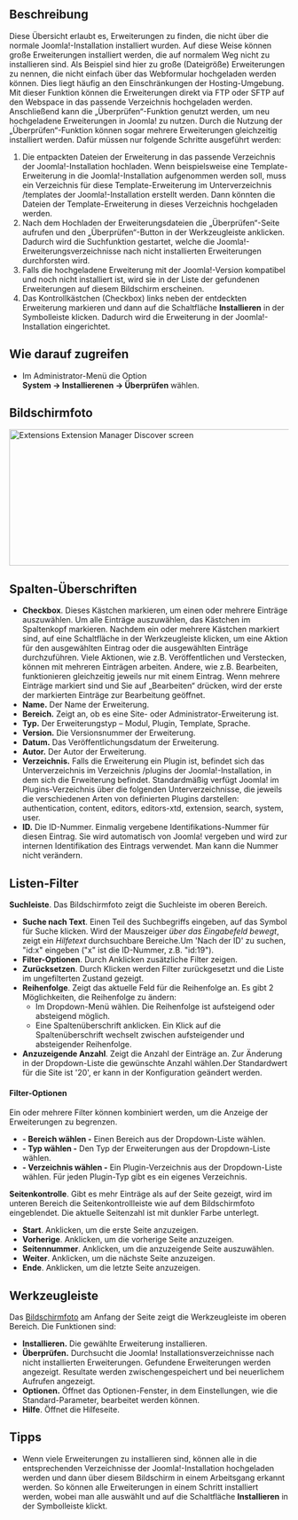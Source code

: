 <!-- Filename: Help4.x:Extensions:_Discover / Display title: Erweiterungen: Überprüfen -->

## Beschreibung

Diese Übersicht erlaubt es, Erweiterungen zu finden, die nicht über die
normale Joomla!-Installation installiert wurden. Auf diese Weise können
große Erweiterungen installiert werden, die auf normalem Weg nicht zu
installieren sind. Als Beispiel sind hier zu große (Dateigröße)
Erweiterungen zu nennen, die nicht einfach über das Webformular
hochgeladen werden können. Dies liegt häufig an den Einschränkungen der
Hosting-Umgebung. Mit dieser Funktion können die Erweiterungen direkt
via FTP oder SFTP auf den Webspace in das passende Verzeichnis
hochgeladen werden. Anschließend kann die „Überprüfen“-Funktion genutzt
werden, um neu hochgeladene Erweiterungen in Joomla! zu nutzen. Durch
die Nutzung der „Überprüfen“-Funktion können sogar mehrere Erweiterungen
gleichzeitig installiert werden. Dafür müssen nur folgende Schritte
ausgeführt werden:

1.  Die entpackten Dateien der Erweiterung in das passende Verzeichnis
    der Joomla!-Installation hochladen. Wenn beispielsweise eine
    Template-Erweiterung in die Joomla!-Installation aufgenommen werden
    soll, muss ein Verzeichnis für diese Template-Erweiterung im
    Unterverzeichnis /templates der Joomla!-Installation erstellt
    werden. Dann könnten die Dateien der Template-Erweiterung in dieses
    Verzeichnis hochgeladen werden.
2.  Nach dem Hochladen der Erweiterungsdateien die „Überprüfen“-Seite
    aufrufen und den „Überprüfen“-Button in der Werkzeugleiste
    anklicken. Dadurch wird die Suchfunktion gestartet, welche die
    Joomla!-Erweiterungsverzeichnisse nach nicht installierten
    Erweiterungen durchforsten wird.
3.  Falls die hochgeladene Erweiterung mit der Joomla!-Version
    kompatibel und noch nicht installiert ist, wird sie in der Liste der
    gefundenen Erweiterungen auf diesem Bildschirm erscheinen.
4.  Das Kontrollkästchen (Checkbox) links neben der entdeckten
    Erweiterung markieren und dann auf die Schaltfläche **Installieren**
    in der Symbolleiste klicken. Dadurch wird die Erweiterung in der
    Joomla!-Installation eingerichtet.

## Wie darauf zugreifen

- Im Administrator-Menü die Option
  **System → Installierenen → Überprüfen** wählen.

## Bildschirmfoto

<img
src="https://docs.joomla.org/images/thumb/5/5a/Help-4x-Extensions-Extension-Manager-Discover-screen-de.png/800px-Help-4x-Extensions-Extension-Manager-Discover-screen-de.png"
decoding="async"
srcset="https://docs.joomla.org/images/5/5a/Help-4x-Extensions-Extension-Manager-Discover-screen-de.png 1.5x"
data-file-width="1000" data-file-height="308" width="800" height="246"
alt="Extensions Extension Manager Discover screen" />

## Spalten-Überschriften

- **Checkbox**. Dieses Kästchen markieren, um einen oder mehrere
  Einträge auszuwählen. Um alle Einträge auszuwählen, das Kästchen im
  Spaltenkopf markieren. Nachdem ein oder mehrere Kästchen markiert
  sind, auf eine Schaltfläche in der Werkzeugleiste klicken, um eine
  Aktion für den ausgewählten Eintrag oder die ausgewählten Einträge
  durchzuführen. Viele Aktionen, wie z.B. Veröffentlichen und
  Verstecken, können mit mehreren Einträgen arbeiten. Andere, wie z.B.
  Bearbeiten, funktionieren gleichzeitig jeweils nur mit einem Eintrag.
  Wenn mehrere Einträge markiert sind und Sie auf „Bearbeiten“ drücken,
  wird der erste der markierten Einträge zur Bearbeitung geöffnet.
- **Name.** Der Name der Erweiterung.
- **Bereich.** Zeigt an, ob es eine Site- oder Administrator-Erweiterung
  ist.
- **Typ.** Der Erweiterungstyp – Modul, Plugin, Template, Sprache.
- **Version.** Die Versionsnummer der Erweiterung.
- **Datum.** Das Veröffentlichungsdatum der Erweiterung.
- **Autor.** Der Autor der Erweiterung.
- **Verzeichnis.** Falls die Erweiterung ein Plugin ist, befindet sich
  das Unterverzeichnis im Verzeichnis /plugins der Joomla!-Installation,
  in dem sich die Erweiterung befindet. Standardmäßig verfügt Joomla! im
  Plugins-Verzeichnis über die folgenden Unterverzeichnisse, die jeweils
  die verschiedenen Arten von definierten Plugins darstellen:
  authentication, content, editors, editors-xtd, extension, search,
  system, user.
- **ID.** Die ID-Nummer. Einmalig vergebene Identifikations-Nummer für
  diesen Eintrag. Sie wird automatisch von Joomla! vergeben und wird zur
  internen Identifikation des Eintrags verwendet. Man kann die Nummer
  nicht verändern.

## Listen-Filter

**Suchleiste**. Das Bildschirmfoto zeigt die Suchleiste
im oberen Bereich.

- **Suche nach Text**. Einen Teil des Suchbegriffs eingeben, auf das
  Symbol für Suche klicken. Wird der Mauszeiger *über das Eingabefeld
  bewegt*, zeigt ein *Hilfetext* durchsuchbare Bereiche.Um 'Nach der ID'
  zu suchen, "id:x" eingeben ("x" ist die ID-Nummer, z.B. "id:19").
- **Filter-Optionen**. Durch Anklicken zusätzliche Filter zeigen.
- **Zurücksetzen**. Durch Klicken werden Filter zurückgesetzt und die
  Liste im ungefilterten Zustand gezeigt.
- **Reihenfolge**. Zeigt das aktuelle Feld für die Reihenfolge an. Es
  gibt 2 Möglichkeiten, die Reihenfolge zu ändern:
  - Im Dropdown-Menü wählen. Die Reihenfolge ist aufsteigend oder
    absteigend möglich.
  - Eine Spaltenüberschrift anklicken. Ein Klick auf die
    Spaltenüberschrift wechselt zwischen aufsteigender und absteigender
    Reihenfolge.
- **Anzuzeigende Anzahl**. Zeigt die Anzahl der Einträge an. Zur
  Änderung in der Dropdown-Liste die gewünschte Anzahl wählen.Der
  Standardwert für die Site ist '20', er kann in der
  Konfiguration
  geändert werden.

#### Filter-Optionen

Ein oder mehrere Filter können kombiniert werden, um die Anzeige der
Erweiterungen zu begrenzen.

- **- Bereich wählen -** Einen Bereich aus der Dropdown-Liste wählen.
- **- Typ wählen -** Den Typ der Erweiterungen aus der Dropdown-Liste
  wählen.
- **- Verzeichnis wählen -** Ein Plugin-Verzeichnis aus der
  Dropdown-Liste wählen. Für jeden Plugin-Typ gibt es ein eigenes
  Verzeichnis.

**Seitenkontrolle**. Gibt es mehr Einträge als auf der Seite gezeigt,
wird im unteren Bereich die Seitenkontrollleiste wie auf dem
Bildschirmfoto eingeblendet. Die aktuelle Seitenzahl ist
mit dunkler Farbe unterlegt.

- **Start**. Anklicken, um die erste Seite anzuzeigen.
- **Vorherige**. Anklicken, um die vorherige Seite anzuzeigen.
- **Seitennummer**. Anklicken, um die anzuzeigende Seite auszuwählen.
- **Weiter**. Anklicken, um die nächste Seite anzuzeigen.
- **Ende**. Anklicken, um die letzte Seite anzuzeigen.

## Werkzeugleiste

Das [Bildschirmfoto](#Bildschirmfoto) am Anfang der Seite zeigt die
Werkzeugleiste im oberen Bereich. Die Funktionen sind:

- **Installieren.** Die gewählte Erweiterung installieren.
- **Überprüfen.** Durchsucht die Joomla! Installationsverzeichnisse nach
  nicht installierten Erweiterungen. Gefundene Erweiterungen werden
  angezeigt. Resultate werden zwischengespeichert und bei neuerlichem
  Aufrufen angezeigt.
- **Optionen.** Öffnet das Optionen-Fenster, in dem Einstellungen, wie
  die Standard-Parameter, bearbeitet werden können.
- **Hilfe**. Öffnet die Hilfeseite.

## Tipps

- Wenn viele Erweiterungen zu installieren sind, können alle in die
  entsprechenden Verzeichnisse der Joomla!-Installation hochgeladen
  werden und dann über diesem Bildschirm in einem Arbeitsgang erkannt
  werden. So können alle Erweiterungen in einem Schritt installiert
  werden, wobei man alle auswählt und auf die Schaltfläche
  **Installieren** in der Symbolleiste klickt.
